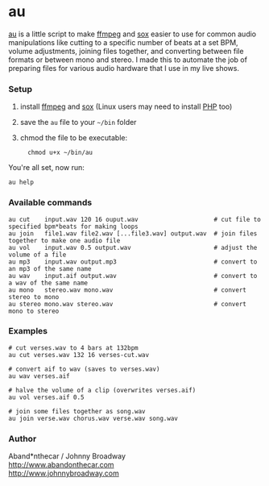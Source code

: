 # au

[au](http://jbroadway.github.io/au/) is a little script to make [ffmpeg](http://www.ffmpeg.org/) and [sox](http://sox.sourceforge.net/) easier to use for common audio manipulations like cutting to a specific number of beats at a set BPM, volume adjustments, joining files together, and converting between file formats or between mono and stereo. I made this to automate the job of preparing files for various audio hardware that I use in my live shows.

### Setup

1. install [ffmpeg](http://www.ffmpeg.org/) and [sox](http://sox.sourceforge.net/) (Linux users may need to install [PHP](http://php.net/) too)
2. save the `au` file to your `~/bin` folder
3. chmod the file to be executable:

         chmod u+x ~/bin/au

You're all set, now run:

    au help

### Available commands

    au cut    input.wav 120 16 ouput.wav                     # cut file to specified bpm*beats for making loops
    au join   file1.wav file2.wav [...file3.wav] output.wav  # join files together to make one audio file
    au vol    input.wav 0.5 output.wav                       # adjust the volume of a file
    au mp3    input.wav output.mp3                           # convert to an mp3 of the same name
    au wav    input.aif output.wav                           # convert to a wav of the same name
    au mono   stereo.wav mono.wav                            # convert stereo to mono
    au stereo mono.wav stereo.wav                            # convert mono to stereo

### Examples

    # cut verses.wav to 4 bars at 132bpm
    au cut verses.wav 132 16 verses-cut.wav
    
    # convert aif to wav (saves to verses.wav)
    au wav verses.aif
    
    # halve the volume of a clip (overwrites verses.aif)
    au vol verses.aif 0.5
    
    # join some files together as song.wav
    au join verse.wav chorus.wav verse.wav song.wav

### Author

Aband*nthecar / Johnny Broadway<br>
http://www.abandonthecar.com<br>
http://www.johnnybroadway.com
